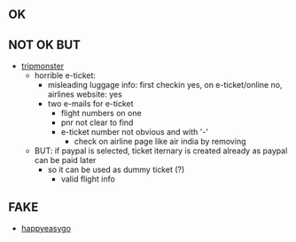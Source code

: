 ## OK

## NOT OK BUT
- [tripmonster](https://www.trustpilot.com/review/tripmonster.com)
  - horrible e-ticket: 
    - misleading luggage info: first checkin yes, on e-ticket/online no, airlines website: yes
    - two e-mails for e-ticket
      - flight numbers on one
      - pnr not clear to find
      - e-ticket number not obvious and with '-'
        - check on airline page like air india by removing
  - BUT: if paypal is selected, ticket iternary is created already as paypal can be paid later
    - so it can be used as dummy ticket (?)
      - valid flight info

## FAKE
- [happyeasygo](https://de.trustpilot.com/review/happyeasygo.com)
